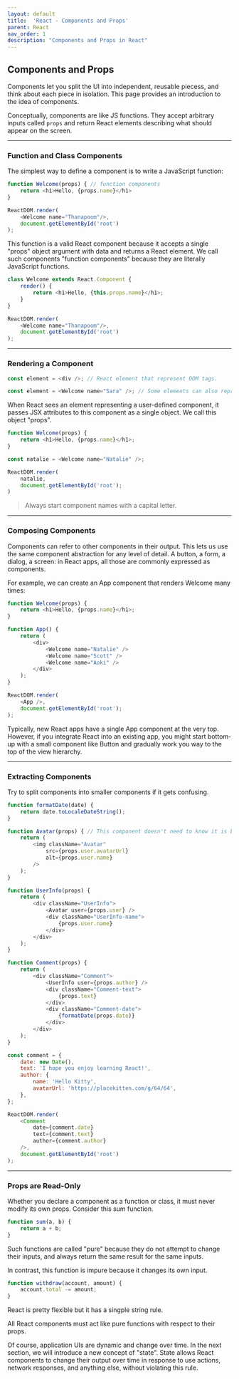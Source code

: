 ```yaml
---
layout: default
title:  'React - Components and Props'
parent: React
nav_order: 1
description: "Components and Props in React"
---
```


## Components and Props

Components let you split the UI into independent, reusable piecess, and think about each piece in isolation. This page provides an introduction to the idea of components.

Conceptually, components are like JS functions. They accept arbitrary inputs called `props` and return React elements describing what should appear on the screen.

---

### Function and Class Components

The simplest way to define a component is to write a JavaScript function:

```js
function Welcome(props) { // function components
    return <h1>Hello, {props.name}</h1>
}

ReactDOM.render(
    <Welcome name="Thanapoom"/>,
    document.getElementById('root')
);
```

This function is a valid React component because it accepts a single "props" object argument with data and returns a React element. We call such components "function components" because they are literally JavaScript functions.

```js
class Welcome extends React.Component {
    render() {
        return <h1>Hello, {this.props.name}</h1>;
    }
}

ReactDOM.render(
    <Welcome name="Thanapoom"/>,
    document.getElementById('root')
);
```

---

### Rendering a Component

```js
const element = <div />; // React element that represent DOM tags.

const element = <Welcome name="Sara" />; // Some elements can also represent user-defined components
```

When React sees an element representing a user-defined component, it passes JSX attributes to this component as a single object. We call this object "props".

```js
function Welcome(props) {
    return <h1>Hello, {props.name}</h1>;
}

const natalie = <Welcome name="Natalie" />;

ReactDOM.render(
    natalie,
    document.getElementById('root');
)
```

> Always start component names with a capital letter.

---

### Composing Components

Components can refer to other components in their output. This lets us use the same component abstraction for any level of detail. A button, a form, a dialog, a screen: in React apps, all those are commonly expressed as components.

For example, we can create an App component that renders Welcome many times:

```js
function Welcome(props) {
    return <h1>Hello, {props.name}</h1>;
}

function App() {
    return (
        <div>
            <Welcome name="Natalie" />
            <Welcome name="Scott" />
            <Welcome name="Aoki" />
        </div>
    );
}

ReactDOM.render(
    <App />,
    document.getElementById('root');
);
```

Typically, new React apps have a single App component at the very top. However, if you integrate React into an existing app, you might start bottom-up with a small component like Button and gradually work you way to the top of the view hierarchy.

---

### Extracting Components

Try to split components into smaller components if it gets confusing.

```js
function formatDate(date) {
    return date.toLocaleDateString();
}

function Avatar(props) { // This component doesn't need to know it is being rendered in Comment.
    return (
        <img className="Avatar"
            src={props.user.avatarUrl}
            alt={props.user.name}
        />
    );
}

function UserInfo(props) {
    return (
        <div className="UserInfo">
            <Avatar user={props.user} />
            <div className="UserInfo-name">
                {props.user.name}
            </div>
        </div>
    );
}

function Comment(props) {
    return (
        <div className="Comment">
            <UserInfo user={props.author} />
            <div className="Comment-text">
                {props.text}
            </div>
            <div className="Comment-date">
                {formatDate(props.date)}
            </div>
        </div>
    );
}

const comment = {
    date: new Date(),
    text: 'I hope you enjoy learning React!',
    author: {
        name: 'Hello Kitty',
        avatarUrl: 'https://placekitten.com/g/64/64',
    },
};

ReactDOM.render(
    <Comment
        date={comment.date}
        text={comment.text}
        author={comment.author}
    />,
    document.getElementById('root')
);
```

---

### Props are Read-Only

Whether you declare a component as a function or class, it must never modify its own props. Consider this sum function.

```js
function sum(a, b) {
    return a + b;
}
```

Such functions are called "pure" because they do not attempt to change their inputs, and always return the same result for the same inputs.

In contrast, this function is impure because it changes its own input.

```js
function withdraw(account, amount) {
    account.total -= amount;
}
```

React is pretty flexible but it has a singple string rule.

All React components must act like pure functions with respect to their props.

Of course, application UIs are dynamic and change over time. In the next section, we will introduce a new concept of "state". State allows React components to change their output over time in response to use actions, network responses, and anything else, without violating this rule.